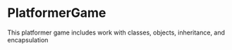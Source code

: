 # PlatformerGame
This platformer game includes work with classes, objects, inheritance, and encapsulation

